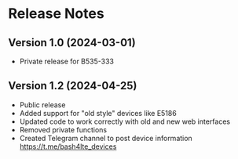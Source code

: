 # Release Notes

## Version 1.0 (2024-03-01)

- Private release for B535-333

## Version 1.2 (2024-04-25)

- Public release
- Added support for "old style" devices like E5186
- Updated code to work correctly with old and new web interfaces
- Removed private functions
- Created Telegram channel to post device information https://t.me/bash4lte_devices

